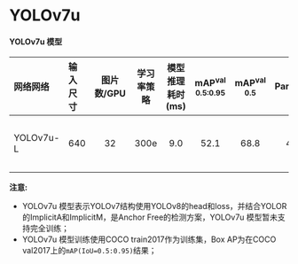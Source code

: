# YOLOv7u

#### YOLOv7u 模型

| 网络网络        | 输入尺寸   | 图片数/GPU | 学习率策略 | 模型推理耗时(ms) | mAP<sup>val<br>0.5:0.95 | mAP<sup>val<br>0.5 | Params(M) | FLOPs(G) |    下载链接       | 配置文件 |
| :------------- | :------- | :-------: | :------: | :------------: | :---------------------: | :----------------: |:---------: | :------: |:---------------: |:-----: |
| YOLOv7u-L     |  640     |    32      |   300e    |       9.0      |  52.1 | 68.8 |  43.59  | 130.10 |[下载链接](https://paddledet.bj.bcebos.com/models/yolov7u_l_300e_coco.pdparams) | [配置文件](./yolov7u_l_300e_coco.yml) |


**注意:**
  - YOLOv7u 模型表示YOLOv7结构使用YOLOv8的head和loss，并结合YOLOR的ImplicitA和ImplicitM，是Anchor Free的检测方案，YOLOv7u 模型暂未支持完全训练；
  - YOLOv7u 模型训练使用COCO train2017作为训练集，Box AP为在COCO val2017上的`mAP(IoU=0.5:0.95)`结果；

